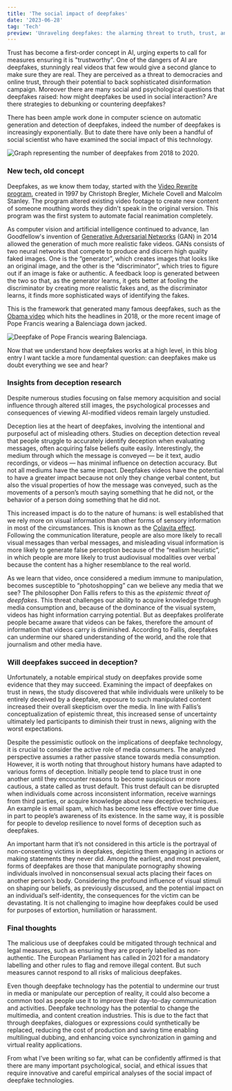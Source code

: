 ```yaml
---
title: 'The social impact of deepfakes'
date: '2023-06-28'
tag: 'Tech'
preview: 'Unraveling deepfakes: the alarming threat to truth, trust, and our digital reality.'
---
```


Trust has become a first-order concept in AI, urging experts to call for measures ensuring it is "trustworthy". One of the dangers of AI are deepfakes, stunningly real videos that few would give a second glance to make sure they are real. They are perceived as a threat to democracies and online trust, through their potential to back sophisticated disinformation campaign. Moreover there are many social and psychological questions that deepfakes raised: how might deepfakes be used in social interaction? Are there strategies to debunking or countering deepfakes?

There has been ample work done in computer science on automatic generation and detection of deepfakes, indeed the number of deepfakes is increasingly exponentially. But to date there have only been a handful of social scientist who have examined the social impact of this technology.

![Graph representing the number of deepfakes from 2018 to 2020.](/articlesImg/the-social-impact-of-deepfakes/deepfakesGraph.svg)

### New tech, old concept

Deepfakes, as we know them today, started with the [Video Rewrite program](http://chris.bregler.com/videorewrite/), created in 1997 by Christoph Bregler, Michele Covell and Malcolm Stanley. The program altered existing video footage to create new content of someone mouthing words they didn't speak in the original version. This program was the first system to automate facial reanimation completely. 

As computer vision and artificial intelligence continued to advance, Ian Goodfellow's invention of [Generative Adversarial Networks](https://arxiv.org/abs/1406.2661) (GAN) in 2014 allowed the generation of much more realistic fake  videos. GANs consists of two neural networks that compete to produce and discern high quality faked images. One is the “generator”, which creates images that looks like an original image, and the other is the “discriminator”, which tries to figure out if an image is fake or authentic. A feedback loop is generated between the two so that, as the generator learns, it gets better at fooling the discriminator by creating more realistic fakes and, as the discriminator learns, it finds more sophisticated ways of identifying the fakes.

This is the framework that generated many famous deepfakes, such as the [Obama video](https://www.youtube.com/watch?v=cQ54GDm1eL0&ab_channel=BuzzFeedVideo) which hits the headlines in 2018, or the more recent image of Pope Francis wearing a Balenciaga down jacked.

![Deepfake of Pope Francis wearing Balenciaga.](/articlesImg/the-social-impact-of-deepfakes/popeFrancisSwag.webp)

Now that we understand how deepfakes works at a high level, in this blog entry I want tackle a more fundamental question: can deepfakes make us doubt everything we see and hear?

### Insights from deception research

Despite numerous studies focusing on false memory acquisition and social influence through altered still images, the psychological processes and consequences of viewing AI-modified videos remain largely unstudied.

Deception lies at the heart of deepfakes, involving the intentional and purposeful act of misleading others. Studies on deception detection reveal that people struggle to accurately identify deception when evaluating messages, often acquiring false beliefs quite easily. Interestingly, the medium through which the message is conveyed — be it text, audio recordings, or videos — has minimal influence on detection accuracy. But not all mediums have the same impact. Deepfakes videos have the potential to have a greater impact because not only they change verbal content, but also the visual properties of how the message was conveyed, such as the movements of a person’s mouth saying something that he did not, or the behavior of a person doing something that he did not.

This increased impact is do to the nature of humans: is well established that we rely more on visual information than other forms of sensory information in most of the circumstances. This is known as the [Colavita effect](https://en.wikipedia.org/wiki/Colavita_visual_dominance_effect). Following the communication literature, people are also more likely to recall visual messages than verbal messages, and misleading visual information is more likely to generate false perception because of the “realism heuristic”, in which people are more likely to trust audiovisual modalities over verbal because the content has a higher resemblance to the real world. 

As we learn that video, once considered a medium immune to manipulation, becomes susceptible to “photoshopping” can we believe any media that we see? The philosopher Don Fallis refers to this as the *epistemic threat of deepfakes*. This threat challenges our ability to acquire knowledge through media consumption and, because of the dominance of the visual system, videos has hight information carrying potential. But as deepfakes proliferate people became aware that videos can be fakes, therefore the amount of information that videos carry is diminished. According to Fallis, deepfakes can undermine our shared understanding of the world, and the role that journalism and other media have.

### Will deepfakes succeed in deception?

Unfortunately, a notable empirical study on deepfakes provide some evidence that they may succeed. Examining the impact of deepfakes on trust in news, the study discovered that while individuals were unlikely to be entirely deceived by a deepfake, exposure to such manipulated content increased their overall skepticism over the media. In line with Fallis’s conceptualization of epistemic threat, this increased sense of uncertainty ultimately led participants to diminish their trust in news, aligning with the worst expectations.

Despite the pessimistic outlook on the implications of deepfake technology, it is crucial to consider the active role of media consumers. The analyzed perspective assumes a rather passive stance towards media consumption. However, it is worth noting that throughout history humans have adapted to various forms of deception. Initially people tend to place trust in one another until they encounter reasons to become suspicious or more cautious, a state called as trust default. This trust default can be disrupted when individuals come across inconsistent information, receive warnings from third parties, or acquire knowledge about new deceptive techniques. An example is email spam, which has become less effective over time due in part to people’s awareness of its existence. In the same way, it is possible for people to develop resilience to novel forms of deception such as deepfakes.

An important harm that it’s not considered in this article is the portrayal of non-consenting victims in deepfakes, depicting them engaging in actions or making statements they never did. Among the earliest, and most prevalent, forms of deepfakes are those that manipulate pornography showing individuals involved in nonconsensual sexual acts placing their faces on another person’s body. Considering the profound influence of visual stimuli on shaping our beliefs, as previously discussed, and the potential impact on an individual’s self-identity, the consequences for the victim can be devastating. It is not challenging to imagine how deepfakes could be used for purposes of extortion, humiliation or harassment.

### Final thoughts

The malicious use of deepfakes could be mitigated through technical and legal measures, such as ensuring they are properly labelled as non-authentic. The European Parliament has called in 2021 for a mandatory labelling and other rules to flag and remove illegal content. But such measures cannot respond to all risks of malicious deepfakes.

Even though deepfake technology has the potential to undermine our trust in media or manipulate our perception of reality, it could also become a common tool as people use it to improve their day-to-day communication and activities. Deepfake technology has the potential to change the multimedia, and content creation industries. This is due to the fact that through deepfakes, dialogues or expressions could synthetically be replaced, reducing the cost of production and saving time enabling multilingual dubbing, and enhancing voice synchronization in gaming and virtual reality applications.

From what I’ve been writing so far, what can be confidently affirmed is that there are many important psychological, social, and ethical issues that require innovative and careful empirical analyses of the social impact of deepfake technologies.